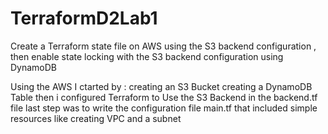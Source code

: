 # TerraformD2Lab1
Create a Terraform state file on AWS using the S3 backend configuration , then enable state locking with the S3 backend configuration using DynamoDB

Using the AWS I ctarted by :
  creating an S3 Bucket
  creating a DynamoDB Table
then i configured Terraform to Use the S3 Backend in the backend.tf file
last step was to write the configuration file main.tf that included simple resources like creating VPC and a subnet
